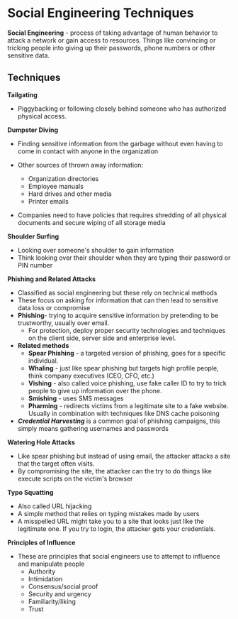 # Social Engineering Techniques

**Social Engineering** - process of taking advantage of human behavior to attack a network or gain access to resources. Things like convincing or tricking people into giving up their passwords, phone numbers or other sensitive data.

## Techniques

**Tailgating**
- Piggybacking or following closely behind someone who has authorized physical access.

**Dumpster Diving**
- Finding sensitive information from the garbage without even having to come in contact with anyone in the organization
- Other sources of thrown away information:
  - Organization directories
  - Employee manuals
  - Hard drives and other media
  - Printer emails

- Companies need to have policies that requires shredding of all physical documents and secure wiping of all storage media

**Shoulder Surfing**
- Looking over someone's shoulder to gain information
- Think looking over their shoulder when they are typing their password or PIN number
  
**Phishing and Related Attacks**
- Classified as social engineering but these rely on technical methods
- These focus on asking for information that can then lead to sensitive data loss or compromise
- **Phishing**- trying to acquire sensitive information by pretending to be trustworthy, usually over email.
  - For protection, deploy proper security technologies and techniques on the client side, server side and enterprise level.
- **Related methods**
  - **Spear Phishing** - a targeted version of phishing, goes for a specific individual.
  - **Whaling** - just like spear phishing but targets high profile people, think company executives (CEO, CFO, etc.)
  - **Vishing** - also called voice phishing, use fake caller ID to try to trick people to give up information over the phone.
  - **Smishing** - uses SMS messages
  - **Pharming** - redirects victims from a legitimate site to a fake website. Usually in combination with techniques like DNS cache poisoning
- ***Credential Harvesting*** is a common goal of phishing campaigns, this simply means gathering usernames and passwords

**Watering Hole Attacks**
- Like spear phishing but instead of using email, the attacker attacks a site that the target often visits.
- By compromising the site, the attacker can the try to do things like execute scripts on the victim's browser

**Typo Squatting**
- Also called URL hijacking
- A simple method that relies on typing mistakes made by users
- A misspelled URL might take you to a site that looks just like the legitimate one. If you try to login, the attacker gets your credentials.

**Principles of Influence**
- These are principles that social engineers use to attempt to influence and manipulate people
  - Authority
  - Intimidation
  - Consensus/social proof
  - Security and urgency
  - Familiarity/liking
  - Trust
